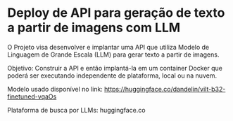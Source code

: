 # Deploy de API para geração de texto a partir de imagens com LLM

O Projeto visa desenvolver e implantar uma API  que utiliza Modelo de  Linguagem de Grande  Escala  (LLM)  para  gerar  texto  a  partir  de  imagens. 

Objetivo: Construir  a  API  e  então implantá-la em um container Docker que poderá ser executando independente de plataforma, local ou na nuvem. 

Modelo usado disponível no link: https://huggingface.co/dandelin/vilt-b32-finetuned-vqaOs 

Plataforma de busca por LLMs: huggingface.co
